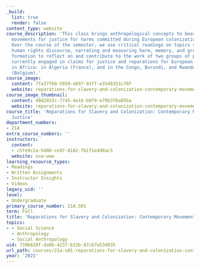 ```yaml
---
_build:
  list: true
  render: false
content_type: website
course_description: 'This class brings anthropological concepts to bear on contemporary
  movements for justice for harms committed during European colonization in Africa.
  Over the course of the semester, we use critical readings on topics such as violence,
  human rights discourse, narrating and measuring harm, memory, and group identity
  formation to reflect on and contribute to the work of two groups of practitioners
  currently engaged in claims for justice and reparations for European colonialism
  in Africa: in Algeria (France), and in the Congo, Burundi, and Rwanda respectively
  (Belgium).'
course_image:
  content: 7fa37f60-5959-4697-91ff-e3548351c707
  website: reparations-for-slavery-and-colonization-contemporary-movements-for-justice
course_image_thumbnail:
  content: d0d2833c-7745-4e16-b979-e79b3f6a85ba
  website: reparations-for-slavery-and-colonization-contemporary-movements-for-justice
course_title: 'Reparations for Slavery and Colonization: Contemporary Movements for
  Justice'
department_numbers:
- 21A
extra_course_numbers: ''
instructors:
  content:
  - c5fe9c2a-5d86-ce97-8182-fb1f1e498ac5
  website: ocw-www
learning_resource_types:
- Readings
- Written Assignments
- Instructor Insights
- Videos
legacy_uid: ''
level:
- Undergraduate
primary_course_number: 21A.S01
term: Fall
title: 'Reparations for Slavery and Colonization: Contemporary Movements for Justice'
topics:
- - Social Science
  - Anthropology
  - Social Anthropology
uid: 739b628f-da8b-4237-b32b-87cb7a53d035
url_path: courses/21a-s01-reparations-for-slavery-and-colonization-contemporary-movements-for-justice-fall-2021
year: '2021'
---
```

